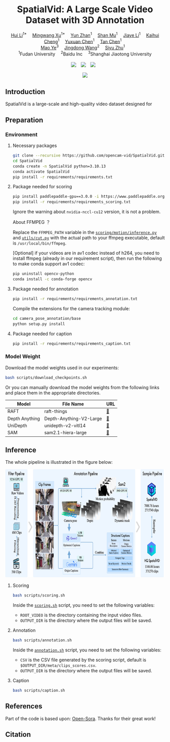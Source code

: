 <h1 align='center'>SpatialVid: A Large Scale Video Dataset with 3D Annotation</h1>
<div align='center'>
    <a href='https://github.com/crystallee-ai' target='_blank'>Hui Li</a><sup>1*</sup> 
    <a href='https://github.com/xumingw' target='_blank'>Mingwang Xu</a><sup>1*</sup> 
    <a href='https://github.com/subazinga' target='_blank'>Yun Zhan</a><sup>1</sup> 
    <a href='https://github.com/AricGamma' target='_blank'>Shan Mu</a><sup>1</sup> 
    <a href='https://github.com/Studentxll' target='_blank'>Jiaye Li</a><sup>1</sup> 
    <a href='https://github.com/Kaihui-Cheng' target='_blank'>Kaihui Cheng</a><sup>1</sup> 
    <a href='https://github.com/Shr1ke777' target='_blank'>Yuxuan Chen</a><sup>1</sup> 
    <a href='https://github.com/tchen0623' target='_blank'>Tan Chen</a><sup>1</sup> 
</div>
<div align='center'>
    <a href='#' target='_blank'>Mao Ye</a><sup>3</sup> 
    <a href='https://jingdongwang2017.github.io/' target='_blank'>Jingdong Wang</a><sup>2</sup> 
    <a href='https://sites.google.com/site/zhusiyucs/home' target='_blank'>Siyu Zhu</a><sup>1</sup> 
</div>
<div align='center'>
    <sup>1</sup>Fudan University  <sup>2</sup>Baidu Inc  <sup>3</sup>Shanghai Jiaotong University
</div>
<br>
<div align="center">
  <a href="https://nju-pcalab.github.io/projects/openvid/"><img src="https://img.shields.io/static/v1?label=OpenVid-1M&message=Project&color=purple"></a>  
  <a href="https://arxiv.org/abs/2407.02371"><img src="https://img.shields.io/static/v1?label=Paper&message=Arxiv&color=red&logo=arxiv"></a>  
  <a href="https://huggingface.co/SpatialVid"><img src="https://img.shields.io/static/v1?label=Dataset&message=HuggingFace&color=yellow"></a>  
</div>
<p align="center">
  <img src="assets/overview.jpg"  height=400>
</p>

## Introduction

SpatialVid is a large-scale and high-quality video dataset designed for

## Preparation

### Environment

1. Necessary packages

   ```bash
   git clone --recursive https://github.com/opencam-vid/SpatialVid.git
   cd SpatialVid
   conda create -n SpatialVid python=3.10.13
   conda activate SpatialVid
   pip install -r requirements/requirements.txt
   ```
2. Package needed for scoring

   ```bash
   pip install paddlepaddle-gpu==3.0.0 -i https://www.paddlepaddle.org.cn/packages/stable/cu126/
   pip install -r requirements/requirements_scoring.txt
   ```

   Ignore the warning about `nvidia-nccl-cu12` version, it is not a problem.

   About FFMPEG ？

   Replace the `FFMPEG_PATH` variable in the [`scoring/motion/inference.py`](scoring/motion/inference.py) and [`utils/cut.py`](utils/cut.py) with the actual path to your ffmpeg executable, default is `/usr/local/bin/ffmpeg`.

   [Optional] if your videos are in av1 codec instead of h264, you need to install ffmpeg (already in our requirement script), then run the following to make conda support av1 codec:

   ```bash
   pip uninstall opencv-python
   conda install -c conda-forge opencv
   ```
3. Package needed for annotation

   ```bash
   pip install -r requirements/requirements_annotation.txt
   ```

   Compile the extensions for the camera tracking module:

   ```bash
   cd camera_pose_annotation/base
   python setup.py install
   ```

4. Package needed for caption

   ```bash
   pip install -r requirements/requirements_caption.txt
   ```

### Model Weight

Download the model weights used in our experiments:

```bash
bash scripts/download_checkpoints.sh
```

Or you can manually download the model weights from the following links and place them in the appropriate directories.

| Model          | File Name               | URL                                                                 |
| -------------- | ----------------------- | ------------------------------------------------------------------- |
| RAFT           | raft-things             | [🔗](https://drive.google.com/uc?id=1MqDajR89k-xLV0HIrmJ0k-n8ZpG6_suM) |
| Depth Anything | Depth-Anything-V2-Large | [🔗](https://huggingface.co/depth-anything/Depth-Anything-V2-Large)    |
| UniDepth       | unidepth-v2-vitl14      | [🔗](https://huggingface.co/lpiccinelli/unidepth-v2-vitl14)            |
| SAM            | sam2.1-hiera-large      | [🔗](https://huggingface.co/facebook/sam2.1-hiera-large)                     |

## Inference
The whole pipeline is illustrated in the figure below:

<p align="center">
  <img src="assets/pipeline.jpg"  height=340>
</p>

1. Scoring

   ```bash
   bash scripts/scoring.sh
   ```

   Inside the [`scoring.sh`](scripts/scoring.sh) script, you need to set the following variables:

   - `ROOT_VIDEO` is the directory containing the input video files.
   - `OUTPUT_DIR` is the directory where the output files will be saved.
2. Annotation

   ```bash
   bash scripts/annotation.sh
   ```

   Inside the [`annotation.sh`](scripts/annotation.sh) script, you need to set the following variables:

   - `CSV` is the CSV file generated by the scoring script, default is `$OUTPUT_DIR/meta/clips_scores.csv`.
   - `OUTPUT_DIR` is the directory where the output files will be saved.

3. Caption

   ```bash
   bash scripts/caption.sh
   ```

## References

Part of the code is based upon: [Open-Sora](https://github.com/hpcaitech/Open-Sora). Thanks for their great work!

## Citation

```bibtex

```
